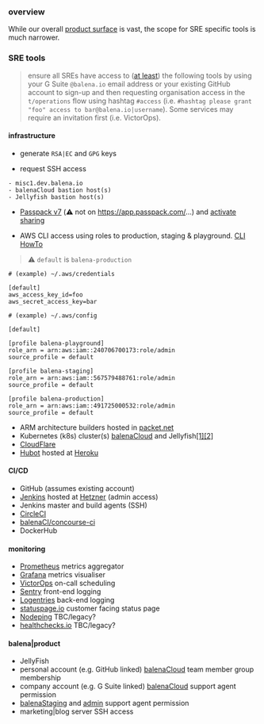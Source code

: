 ### overview
While our overall [product surface](https://docs.google.com/drawings/d/1SBDms6dAYtJvKwbgehbc16GK_tZQ9Kq1ITT5VOh_uIc/view) is vast, the scope for SRE specific tools is much narrower.

### SRE tools
> ensure all SREs have access to ([at least](https://balena-io.github.io/devops-playbook/#b5964e00-2de4-11e8-9b2a-ab7685d3014e)) the following tools by using your G Suite `@balena.io` email address or your existing GitHub account to sign-up and then requesting organisation access in the `t/operations` flow using hashtag `#access` (i.e. `#hashtag please grant "foo" access to bar@balena.io|username`). Some services may require an invitation first (i.e. VictorOps).

#### infrastructure
* generate `RSA|EC` and `GPG` keys

* request SSH access
```
- misc1.dev.balena.io
- balenaCloud bastion host(s)
- Jellyfish bastion host(s)
```

* [Passpack v7](https://www.passpack.com/online/) (⚠️ not on https://app.passpack.com/...) and [activate sharing](https://github.com/balena-io/balena/wiki/passwords-management)

* AWS CLI access using roles to production, staging & playground. [CLI HowTo](https://docs.aws.amazon.com/IAM/latest/UserGuide/id_roles_use_switch-role-cli.html)
> ⚠️ `default` is `balena-production`
```
# (example) ~/.aws/credentials

[default]
aws_access_key_id=foo
aws_secret_access_key=bar
```

```
# (example) ~/.aws/config

[default]

[profile balena-playground]
role_arn = arn:aws:iam::240706700173:role/admin
source_profile = default

[profile balena-staging]
role_arn = arn:aws:iam::567579488761:role/admin
source_profile = default

[profile balena-production]
role_arn = arn:aws:iam::491725000532:role/admin
source_profile = default
```

* ARM architecture builders hosted in [packet.net](https://www.packet.com/)
* Kubernetes (k8s) cluster(s) [balenaCloud]() and Jellyfish[[1]](https://github.com/balena-io/resin-k8s/blob/master/docs/ACCESS_CLUSTER.md)[[2]](https://balena-io.github.io/devops-playbook/#150828a0-2d2b-11e8-9718-9f724d93afd5)
* [CloudFlare](https://dash.cloudflare.com/) 
* [Hubot](https://github.com/balena-io/hubot-as-mainbot) hosted at [Heroku](https://www.heroku.com/)


#### CI/CD
* GitHub (assumes existing account)
* [Jenkins](https://jenkins.dev.resin.io/) hosted at [Hetzner](https://www.hetzner.com/) (admin access)
* Jenkins master and build agents (SSH)
* [CircleCI](https://onboarding.circleci.com/)
* [balenaCI/concourse-ci](https://ci.balena-dev.com/)
* DockerHub


#### monitoring
* [Prometheus](https://monitor.balena-cloud.com/prometheus/graph) metrics aggregator
* [Grafana](https://monitor.balena-cloud.com/oauth2/sign_in) metrics visualiser
* [VictorOps](https://portal.victorops.com/client/resin-io-) on-call scheduling
* [Sentry](https://sentry.io/organizations/balena/issues/) front-end logging
* [Logentries](https://logentries.com/app/5915e005) back-end logging
* [statuspage.io](https://manage.statuspage.io/pages/5b4dcn321xtp) customer facing status page
* [Nodeping](https://nodeping.com/) TBC/legacy?
* [healthchecks.io](https://healthchecks.io/accounts/login/) TBC/legacy?


#### balena|product
* JellyFish
* personal account (e.g. GitHub linked) [balenaCloud](https://dashboard.balena-cloud.com/apps) team member group membership
* company account (e.g. G Suite linked) [balenaCloud](https://dashboard.balena-cloud.com/apps) support agent permission
* [balenaStaging](https://dashboard.balena-staging.com/apps) and [admin](https://admin.balena-staging.com/) support agent permission
* marketing|blog server SSH access